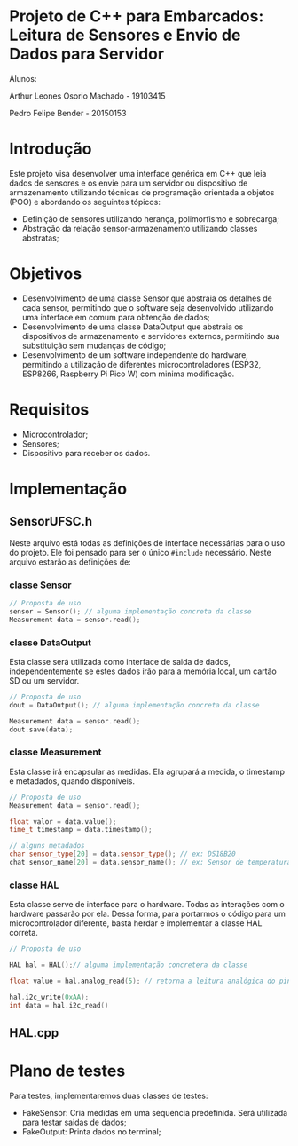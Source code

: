 # Projeto de C++ para Embarcados: Leitura de Sensores e Envio de Dados para Servidor

Alunos:

Arthur Leones Osorio Machado - 19103415

Pedro Felipe Bender - 20150153

# Introdução

Este projeto visa desenvolver uma interface genérica em C++ que leia dados de sensores e os envie para um servidor ou dispositivo de armazenamento utilizando técnicas de programação orientada a objetos (POO) e abordando os seguintes tópicos:

*   Definição de sensores utilizando herança, polimorfismo e sobrecarga;
*   Abstração da relação sensor-armazenamento utilizando classes abstratas;

# Objetivos

*   Desenvolvimento de uma classe Sensor que abstraia os detalhes de cada sensor, permitindo que o software seja desenvolvido utilizando uma interface em comum para obtenção de dados;
*   Desenvolvimento de uma classe DataOutput que abstraia os dispositivos de armazenamento e servidores externos, permitindo sua substituição sem mudanças de código;
*   Desenvolvimento de um software independente do hardware, permitindo a utilização de diferentes microcontroladores (ESP32, ESP8266, Raspberry Pi Pico W) com minima modificação.

# Requisitos

*   Microcontrolador;
*   Sensores;
*   Dispositivo para receber os dados.

# Implementação


## SensorUFSC.h
Neste arquivo está todas as definições de interface necessárias para o uso do projeto. Ele foi pensado para ser o único `#include` necessário. Neste arquivo estarão as definições de:


### classe Sensor
```cpp
// Proposta de uso
sensor = Sensor(); // alguma implementação concreta da classe
Measurement data = sensor.read();
```

### classe DataOutput
Esta classe será utilizada como interface de saida de dados, independentemente se estes dados irão para a memória local, um cartão SD ou um servidor.

```cpp
// Proposta de uso
dout = DataOutput(); // alguma implementação concreta da classe

Measurement data = sensor.read();
dout.save(data);
```

### classe Measurement
Esta classe irá encapsular as medidas. Ela agrupará a medida, o timestamp e metadados, quando disponíveis.

```cpp
// Proposta de uso
Measurement data = sensor.read();

float valor = data.value();
time_t timestamp = data.timestamp();

// alguns metadados
char sensor_type[20] = data.sensor_type(); // ex: DS18B20
chat sensor_name[20] = data.sensor_name(); // ex: Sensor de temperatura da sala
```

### classe HAL
Esta classe serve de interface para o hardware. Todas as interações com o hardware passarão por ela. Dessa forma, para portarmos o código para um microcontrolador diferente, basta herdar e implementar a classe HAL correta.


```cpp
// Proposta de uso

HAL hal = HAL();// alguma implementação concretera da classe

float value = hal.analog_read(5); // retorna a leitura analógica do pino 5

hal.i2c_write(0xAA);
int data = hal.i2c_read()
```


## HAL.cpp


# Plano de testes

Para testes, implementaremos duas classes de testes: 
*   FakeSensor: Cria medidas em uma sequencia predefinida. Será utilizada para testar saidas de dados;
*   FakeOutput: Printa dados no terminal;


